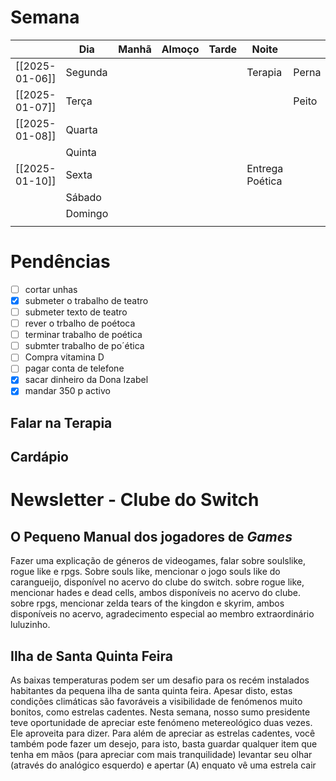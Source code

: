# Semana
|                | **Dia** | Manhã | Almoço | Tarde | Noite           |       |
| -------------- | ------- | ----- | ------ | ----- | --------------- | ----- |
| [[2025-01-06]] | Segunda |       |        |       | Terapia         | Perna |
| [[2025-01-07]] | Terça   |       |        |       |                 | Peito |
| [[2025-01-08]] | Quarta  |       |        |       |                 |       |
|                | Quinta  |       |        |       |                 |       |
| [[2025-01-10]] | Sexta   |       |        |       | Entrega Poética |       |
|                | Sábado  |       |        |       |                 |       |
|                | Domingo |       |        |       |                 |       |
|                |         |       |        |       |                 |       |

# Pendências
- [ ] cortar unhas
- [x] submeter o trabalho de teatro
- [ ] submeter texto de teatro
- [ ] rever o trbalho de poétoca
- [ ] terminar trabalho de poética
- [ ] submter trabalho de po´ética
- [ ] Compra vitamina D
- [ ] pagar conta de telefone
- [x] sacar dinheiro da Dona Izabel 
- [x] mandar 350 p activo 

## Falar na Terapia

## Cardápio

# Newsletter - Clube do Switch

## O Pequeno Manual dos jogadores de *Games*
Fazer uma explicação de géneros de videogames, falar sobre soulslike, rogue like e rpgs. Sobre souls like, mencionar o jogo souls like do carangueijo, disponível no acervo do clube do switch. sobre rogue like, mencionar hades e dead cells, ambos disponíveis no acervo do clube. sobre rpgs, mencionar zelda tears of the kingdon e skyrim, ambos disponíveis no acervo, agradecimento especial ao membro extraordinário luluzinho.

## Ilha de Santa Quinta Feira
As baixas temperaturas podem ser um desafio para os recém instalados habitantes da pequena ilha de santa quinta feira. Apesar disto, estas condições climáticas são favoráveis a visibilidade de fenómenos muito bonitos, como estrelas cadentes. Nesta semana, nosso sumo presidente teve oportunidade de apreciar este fenómeno metereológico duas vezes. Ele aproveita para dizer. Para além de apreciar as estrelas cadentes, você também pode fazer um desejo, para isto, basta guardar qualquer item que tenha em mãos (para apreciar com mais tranquilidade) levantar seu olhar (através do analógico esquerdo) e apertar (A) enquato vê uma estrela cair
